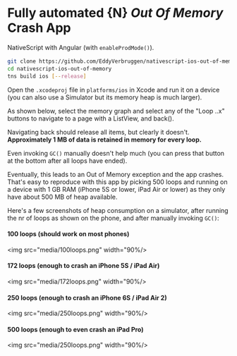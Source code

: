 Fully automated {N} _Out Of Memory_ Crash App
=============================================

NativeScript with Angular (with `enableProdMode()`).

```bash
git clone https://github.com/EddyVerbruggen/nativescript-ios-out-of-memory
cd nativescript-ios-out-of-memory
tns build ios [--release]
```

Open the `.xcodeproj` file in `platforms/ios` in Xcode and run it on a device
(you can also use a Simulator but its memory heap is much larger).

As shown below, select the memory graph and select any of the "Loop ..x" buttons to
navigate to a page with a ListView, and back().
 
Navigating back should release all items, but clearly it doesn't. **Approximately 1 MB of data is retained in memory for every loop.**

Even invoking `GC()` manually doesn't help much (you can press that button at the bottom after all loops have ended).

Eventually, this leads to an Out of Memory exception and the app crashes. That's easy to reproduce with this app by picking 500 loops and running on a device with 1 GB RAM (iPhone 5S or lower, iPad Air or lower) as they only have about 500 MB of heap available.

Here's a few screenshots of heap consumption on a simulator, after running the nr of loops as shown on the phone, and after manually invoking `GC()`:

#### 100 loops (should work on most phones)
<img src="media/100loops.png" width="90%/>

#### 172 loops (enough to crash an iPhone 5S / iPad Air)
<img src="media/172loops.png" width="90%/>

#### 250 loops (enough to crash an iPhone 6S / iPad Air 2)
<img src="media/250loops.png" width="90%/>

#### 500 loops (enough to even crash an iPad Pro)
<img src="media/250loops.png" width="90%/>